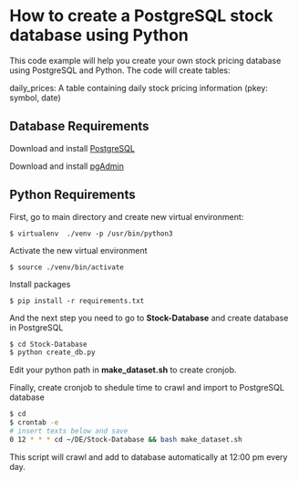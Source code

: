 # How to create a PostgreSQL stock database using Python

This code example will help you create your own stock pricing database using PostgreSQL and Python.  The code will create tables:

daily_prices:  A table containing daily stock pricing information (pkey:  symbol, date)


## Database Requirements

Download and install [PostgreSQL](https://www.postgresql.org/)

Download and install [pgAdmin](https://www.pgadmin.org/)


## Python Requirements

First, go to main directory and create new virtual environment:

`$ virtualenv  ./venv -p /usr/bin/python3`

Activate the new virtual environment

`$ source ./venv/bin/activate`

Install packages

`$ pip install -r requirements.txt`

And the next step you need to go to **Stock-Database** and create database in PostgreSQL

```bash
$ cd Stock-Database
$ python create_db.py
```

Edit your python path in **make_dataset.sh** to create cronjob.

Finally, create cronjob to shedule time to crawl and import to PostgreSQL database

```bash
$ cd
$ crontab -e
# insert texts below and save
0 12 * * * cd ~/DE/Stock-Database && bash make_dataset.sh
```

This script will crawl and add to database automatically at 12:00 pm every day.
